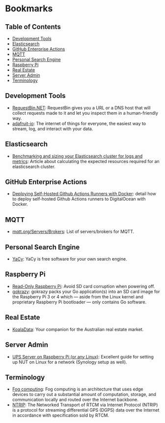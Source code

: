 # Bookmarks

## Table of Contents

- [Development Tools](#development-tools)
- [Elasticsearch](#elasticsearch)
- [GitHub Enterprise Actions](#github-enterprise-actions)
- [MQTT](#mqtt)
- [Personal Search Engine](#personal-search-engine)
- [Raspberry Pi](#raspberry-pi)
- [Real Estate](#real-estate)
- [Server Admin](#server-admin)
- [Terminology](#terminology)

## Development Tools

- [RequestBin.NET](https://requestbin.net/): RequestBin gives you a URL or a DNS host that will collect requests made to it and let you inspect them in a human-friendly way.
- [adafruit-io](https://io.adafruit.com/): The internet of things for everyone, the easiest way to stream, log, and interact with your data.

## Elasticsearch

- [Benchmarking and sizing your Elasticsearch cluster for logs and metrics](https://www.elastic.co/blog/benchmarking-and-sizing-your-elasticsearch-cluster-for-logs-and-metrics): Article about calculating the expected resources required for an elasticsearch cluster.

## GitHub Enterprise Actions

- [Deploying Self-Hosted Github Actions Runners with Docker](https://testdriven.io/blog/github-actions-docker/): detail how to deploy self-hosted Github Actions runners to DigitalOcean with Docker.

## MQTT

- [mqtt.org/Servers/Brokers](https://github.com/mqtt/mqtt.org/wiki/servers): List of servers/brokers for MQTT.

## Personal Search Engine

- [YaCy](https://github.com/yacy/yacy_search_server): YaCy is free software for your own search engine.

## Raspberry Pi

- [Read-Only Raspberry Pi](https://learn.adafruit.com/read-only-raspberry-pi/): Avoid SD card corruption when powering off.
- [gokrazy](https://github.com/gokrazy/gokrazy): gokrazy packs your Go application(s) into an SD card image for the Raspberry Pi 3 or 4 which — aside from the Linux kernel and proprietary Raspberry Pi bootloader — only contains Go software.

## Real Estate

- [KoalaData](https://koaladata.com.au/): Your companion for the Australian real estate market.

## Server Admin

- [UPS Server on Raspberry Pi (or any Linux)](https://www.reddit.com/r/homelab/comments/5ssb5h/ups_server_on_raspberry_pi/): Excellent guide for setting up NUT on Linux for a network (Synology setup as well).

## Terminology

- [Fog computing](https://en.wikipedia.org/wiki/Fog_computing): Fog computing is an architecture that uses edge devices to carry out a substantial amount of computation, storage, and communication locally and routed over the Internet backbone.
- [NTRIP](https://en.wikipedia.org/wiki/Networked_Transport_of_RTCM_via_Internet_Protocol): The Networked Transport of RTCM via Internet Protocol (NTRIP) is a protocol for streaming differential GPS (DGPS) data over the Internet in accordance with specification sold by RTCM.
